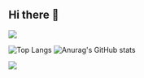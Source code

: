 ## Hi there 👋

<!--
**hyeon924/hyeon924** is a ✨ _special_ ✨ repository because its `README.md` (this file) appears on your GitHub profile.

Here are some ideas to get you started:

- 🔭 I’m currently working on ...
- 🌱 I’m currently learning ...
- 👯 I’m looking to collaborate on ...
- 🤔 I’m looking for help with ...
- 💬 Ask me about ...
- 📫 How to reach me: ...
- 😄 Pronouns: ...
- ⚡ Fun fact: ...
-->

<img src="https://capsule-render.vercel.app/api?type=waving&color=CC8CD1&height=150&section=header" />


![Top Langs](https://github-readme-stats.vercel.app/api/top-langs/?username=hyeon924)
![Anurag's GitHub stats](https://github-readme-stats.vercel.app/api?username=hyeon924)

<img src="https://capsule-render.vercel.app/api?type=waving&color=CC8CD1&height=150&section=footer" />
